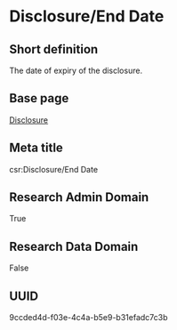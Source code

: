 # Disclosure/End Date
## Short definition
The date of expiry of the disclosure.
## Base page
[Disclosure](https://github.com/EuroCRIS/CASRAI-Dictionairies/blob/main/Objects/Disclosure.md)
## Meta title
csr:Disclosure/End Date
## Research Admin Domain
True
## Research Data Domain
False
## UUID
9ccded4d-f03e-4c4a-b5e9-b31efadc7c3b
